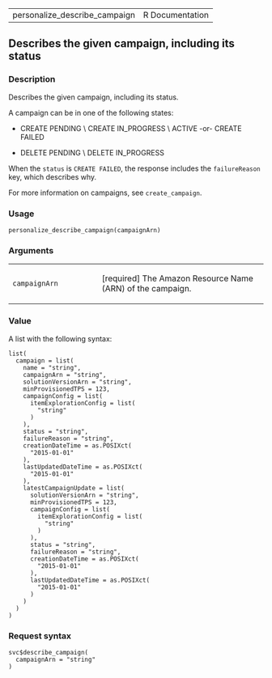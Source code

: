 <table style="width: 100%;">
<tbody>
<tr class="odd">
<td>personalize_describe_campaign</td>
<td style="text-align: right;">R Documentation</td>
</tr>
</tbody>
</table>

## Describes the given campaign, including its status

### Description

Describes the given campaign, including its status.

A campaign can be in one of the following states:

-   CREATE PENDING \\ CREATE IN\_PROGRESS \\ ACTIVE -or- CREATE FAILED

-   DELETE PENDING \\ DELETE IN\_PROGRESS

When the `status` is `⁠CREATE FAILED⁠`, the response includes the
`failureReason` key, which describes why.

For more information on campaigns, see `create_campaign`.

### Usage

    personalize_describe_campaign(campaignArn)

### Arguments

<table>
<colgroup>
<col style="width: 35%" />
<col style="width: 65%" />
</colgroup>
<tbody>
<tr class="odd">
<td><code
id="personalize_describe_campaign_:_campaignArn">campaignArn</code></td>
<td><p>[required] The Amazon Resource Name (ARN) of the
campaign.</p></td>
</tr>
</tbody>
</table>

### Value

A list with the following syntax:

    list(
      campaign = list(
        name = "string",
        campaignArn = "string",
        solutionVersionArn = "string",
        minProvisionedTPS = 123,
        campaignConfig = list(
          itemExplorationConfig = list(
            "string"
          )
        ),
        status = "string",
        failureReason = "string",
        creationDateTime = as.POSIXct(
          "2015-01-01"
        ),
        lastUpdatedDateTime = as.POSIXct(
          "2015-01-01"
        ),
        latestCampaignUpdate = list(
          solutionVersionArn = "string",
          minProvisionedTPS = 123,
          campaignConfig = list(
            itemExplorationConfig = list(
              "string"
            )
          ),
          status = "string",
          failureReason = "string",
          creationDateTime = as.POSIXct(
            "2015-01-01"
          ),
          lastUpdatedDateTime = as.POSIXct(
            "2015-01-01"
          )
        )
      )
    )

### Request syntax

    svc$describe_campaign(
      campaignArn = "string"
    )
